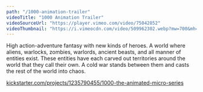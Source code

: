 ```yaml
---
path: "/1000-animation-trailer"
videoTitle: "1000 Animation Trailer"
videoSourceUrl: "https://player.vimeo.com/video/75042852"
videoThumbnail: "https://i.vimeocdn.com/video/509962302.webp?mw=700&mh=393"
---
```


High action-adventure fantasy with new kinds of heroes. A world where aliens, warlocks, zombies, warlords, ancient beasts, and all manner of entities exist. These entities have each carved out territories around the world that they call their own. A cold war stands between them and casts the rest of the world into chaos.

[kickstarter.com/projects/1235790455/1000-the-animated-micro-series](http://kickstarter.com/projects/1235790455/1000-the-animated-micro-series)